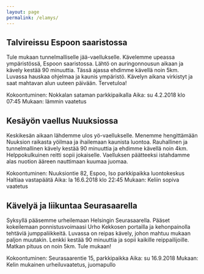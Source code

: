 ```yaml
---
layout: page
permalink: /elamys/
---
```






## Talvireissu Espoon saaristossa

Tule mukaan tunnelmalliselle jää-vaellukselle. Kävelemme upeassa ympäristössä, Espoon saaristossa. 
Lähtö on auringonnousun aikaan ja kävely kestää 90 minuuttia. Tässä ajassa ehdimme kävellä noin 5km. 
Luvassa hauskaa ohjelmaa ja kaunis ympäristö. Kävelyn aikana virkistyt ja saat mahtavan alun uuteen päivään. 
Tervetuloa!

Kokoontuminen: 	Nokkalan sataman parkkipaikalla
Aika: 		su 4.2.2018 klo 07:45
Mukaan: 		lämmin vaatetus


## Kesäyön vaellus Nuuksiossa

Keskikesän aikaan lähdemme ulos yö-vaellukselle. Menemme hengittämään Nuuksion raikasta yöilmaa ja ihailemaan kaunista luontoa.
Rauhallinen ja tunnelmallinen kävely kestää 90 minuuttia ja ehdimme kävellä noin 4km. Helppokulkuinen reitti sopii jokaiselle.
Vaelluksen päätteeksi istahdamme alas nuotion ääreen nauttimaan kuumaa juomaa. 

Kokoontuminen:	Nuuksiontie 82, Espoo, Iso parkkipaikka luontokeskus Haltiaa vastapäätä
Aika: 		la 16.6.2018 klo 22:45
Mukaan:		Keliin sopiva vaatetus




## Kävelyä ja liikuntaa Seurasaarella

Syksyllä pääsemme urheilemaan Helsingin Seurasaarella. Pääset kokeilemaan ponnistusvoimaasi Urho Kekkosen portailla ja 
kehonpainolla tehtäviä jumppaliikkeitä. Luvassa on reipas kävely, johon mahtuu mukaan paljon muutakin. 
Lenkki kestää 90 minuuttia ja sopii kaikille reippailijoille. Matkan pituus on noin 5km. Tule mukaan!

Kokoontuminen:	Seurasaarentie 15, parkkipaikka
Aika:		su 16.9.2018
Mukaan:		Kelin mukainen urheiluvaatetus, juomapullo
